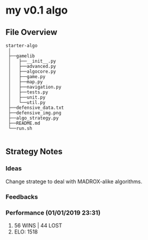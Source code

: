 # my v0.1 algo

## File Overview

```
starter-algo
 │
 ├──gamelib
 │   ├──__init__.py
 │   ├──advanced.py
 │   ├──algocore.py
 │   ├──game.py
 │   ├──map.py
 │   ├──navigation.py
 │   ├──tests.py
 │   ├──unit.py
 │   └──util.py
 ├──defensive_data.txt
 ├──defensive_img.png
 ├──algo_strategy.py
 ├──README.md
 └──run.sh
 
```

## Strategy Notes
### Ideas
Change stratege to deal with MADROX-alike algorithms.

### Feedbacks


### Performance (01/01/2019 23:31)
1. 56 WINS | 44 LOST
2. ELO: 1518



